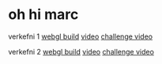 # oh hi marc
verkefni 1 [webgl build](./part-1) [video](https://www.youtube.com/watch?v=eFqHKYL70uA&list=PLWzQWI23PoVfHXsH2BY8fY-ntZ0T9kOs7&index=2&t=0s) [challenge video](https://youtu.be/KIpnF2zswgg)


verkefni 2 [webgl build](./part-2) [video](https://www.youtube.com/watch?v=eFqHKYL70uA&list=PLWzQWI23PoVfHXsH2BY8fY-ntZ0T9kOs7&index=2&t=0s) [challenge video](https://youtu.be/h51HSVQPkWs)
